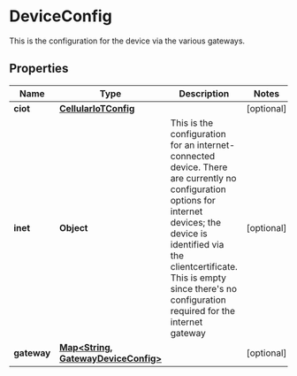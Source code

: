 

# DeviceConfig

This is the configuration for the device via the various gateways.

## Properties

Name | Type | Description | Notes
------------ | ------------- | ------------- | -------------
**ciot** | [**CellularIoTConfig**](CellularIoTConfig.md) |  |  [optional]
**inet** | **Object** | This is the configuration for an internet-connected device. There are currently no configuration options for internet devices; the device is identified via the clientcertificate.  This is empty since there&#39;s no configuration required for the internet  gateway |  [optional]
**gateway** | [**Map&lt;String, GatewayDeviceConfig&gt;**](GatewayDeviceConfig.md) |  |  [optional]




